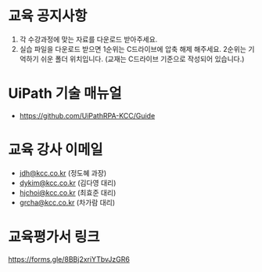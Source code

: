 # 교육 공지사항
1. 각 수강과정에 맞는 자료를 다운로드 받아주세요.
2. 실습 파일을 다운로드 받으면 1순위는 C드라이브에 압축 해제 해주세요. 2순위는 기억하기 쉬운 폴더 위치입니다.
(교재는 C드라이브 기준으로 작성되어 있습니다.)

# UiPath 기술 매뉴얼
- https://github.com/UiPathRPA-KCC/Guide

# 교육 강사 이메일
- jdh@kcc.co.kr (정도혜 과장)
- dykim@kcc.co.kr (김다영 대리)
- hjchoi@kcc.co.kr (최효준 대리)
- grcha@kcc.co.kr  (차가람 대리)

# 교육평가서 링크
https://forms.gle/8BBj2xriYTbvJzGR6


